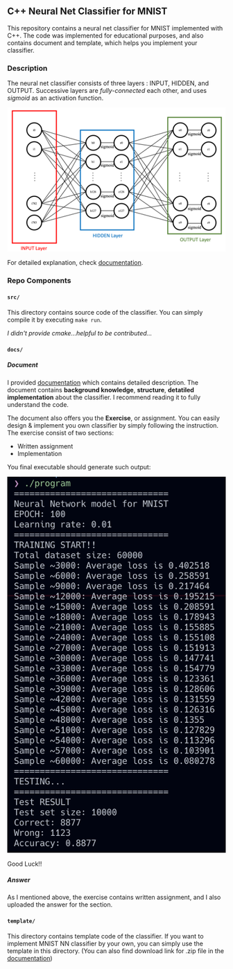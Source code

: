 ## C++ Neural Net Classifier for MNIST

This repository contains a neural net classifier for MNIST implemented with C++. The code was implemented for educational purposes, and also contains document and template, which helps you implement your classifier.

### Description

The neural net classifier consists of three layers : INPUT, HIDDEN, and OUTPUT. Successive layers are *fully-connected* each other, and uses *sigmoid* as an activation function. 

![image](./imgs/overview.png)

For detailed explanation, check [documentation](docs/documentation.pdf).

### Repo Components

#### `src/`

This directory contains source code of the classifier. You can simply compile it by executing `make run`. 

*I didn't provide cmake...helpful to be contributed...*

#### `docs/`

##### Document

I provided [documentation](docs/documentation.pdf) which contains detailed description. The document contains **background knowledge**, **structure**, **detatiled implementation** about the classifier. I recommend reading it to fully understand the code. 

The document also offers you the **Exercise**, or assignment. You can easily design & implement you own classifier by simply following the instruction. The exercise consist of two sections:
- Written assignment
- Implementation

You final executable should generate such output:

![image](imgs/result.png)

Good Luck!!

##### Answer

As I mentioned above, the exercise contains written assignment, and I also uploaded the answer for the section.

#### `template/`
This directory contains template code of the classifier. If you want to implement MNIST NN classifier by your own, you can simply use the template in this directory. 
(You can also find download link for .zip file in the [documentation](docs/documentation.pdf))



